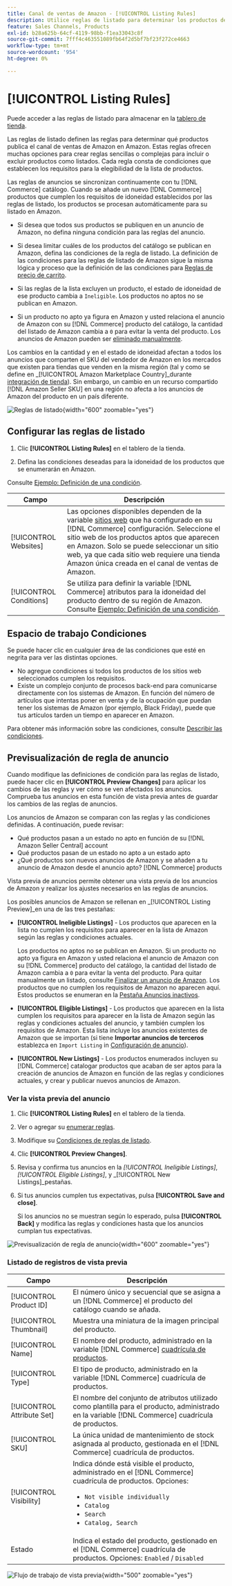 ```yaml
---
title: Canal de ventas de Amazon - [!UICONTROL Listing Rules]
description: Utilice reglas de listado para determinar los productos del catálogo de Commerce que se publican como listados de Amazon Marketplace.
feature: Sales Channels, Products
exl-id: b28a625b-64cf-4119-98bb-f1ea33043c8f
source-git-commit: 7fff4c463551089fb64f2d5bf7bf23f272ce4663
workflow-type: tm+mt
source-wordcount: '954'
ht-degree: 0%

---
```


# [!UICONTROL Listing Rules]

Puede acceder a las reglas de listado para almacenar en la [tablero de tienda](./amazon-store-dashboard.md).

Las reglas de listado definen las reglas para determinar qué productos publica el canal de ventas de Amazon en Amazon. Estas reglas ofrecen muchas opciones para crear reglas sencillas o complejas para incluir o excluir productos como listados. Cada regla consta de condiciones que establecen los requisitos para la elegibilidad de la lista de productos.

Las reglas de anuncios se sincronizan continuamente con tu [!DNL Commerce] catálogo. Cuando se añade un nuevo [!DNL Commerce] productos que cumplen los requisitos de idoneidad establecidos por las reglas de listado, los productos se procesan automáticamente para su listado en Amazon.

- Si desea que todos sus productos se publiquen en un anuncio de Amazon, no defina ninguna condición para las reglas del anuncio.

- Si desea limitar cuáles de los productos del catálogo se publican en Amazon, defina las condiciones de la regla de listado. La definición de las condiciones para las reglas de listado de Amazon sigue la misma lógica y proceso que la definición de las condiciones para [Reglas de precio de carrito](https://experienceleague.adobe.com/docs/commerce-admin/marketing/promotions/cart-rules/price-rules-cart.html).

- Si las reglas de la lista excluyen un producto, el estado de idoneidad de ese producto cambia a `Ineligible`. Los productos no aptos no se publican en Amazon.

- Si un producto no apto ya figura en Amazon y usted relaciona el anuncio de Amazon con su [!DNL Commerce] producto del catálogo, la cantidad del listado de Amazon cambia a `0` para evitar la venta del producto. Los anuncios de Amazon pueden ser [eliminado manualmente](./end-listings-manually.md).

Los cambios en la cantidad y en el estado de idoneidad afectan a todos los anuncios que comparten el SKU del vendedor de Amazon en los mercados que existen para tiendas que venden en la misma región (tal y como se define en _[!UICONTROL Amazon Marketplace Country]_durante [integración de tienda](./store-integration.md)). Sin embargo, un cambio en un recurso compartido [!DNL Amazon Seller SKU] en una región no afecta a los anuncios de Amazon del producto en un país diferente.

![Reglas de listado](assets/ob-listing-rules.png){width="600" zoomable="yes"}

## Configurar las reglas de listado

1. Clic **[!UICONTROL Listing Rules]** en el tablero de la tienda.

1. Defina las condiciones deseadas para la idoneidad de los productos que se enumerarán en Amazon.

Consulte [Ejemplo: Definición de una condición](./ob-define-condition-example.md).

| Campo | Descripción |
|-------------------------|---------------------------------------------------------------------------------------------------------------------------------------------------------------------------------------------------------------------------------------------------------------------------------------------------------------------------------------------------------------------------------------|
| [!UICONTROL Websites] | Las opciones disponibles dependen de la variable [sitios web](https://experienceleague.adobe.com/docs/commerce-admin/start/setup/websites-stores-views.html) que ha configurado en su [!DNL Commerce] configuración. Seleccione el sitio web de los productos aptos que aparecen en Amazon. Solo se puede seleccionar un sitio web, ya que cada sitio web requiere una tienda Amazon única creada en el canal de ventas de Amazon. |
| [!UICONTROL Conditions] | Se utiliza para definir la variable [!DNL Commerce] atributos para la idoneidad del producto dentro de su región de Amazon. Consulte [Ejemplo: Definición de una condición](./ob-define-condition-example.md). |

## Espacio de trabajo Condiciones

Se puede hacer clic en cualquier área de las condiciones que esté en negrita para ver las distintas opciones.

- No agregue condiciones si todos los productos de los sitios web seleccionados cumplen los requisitos.
- Existe un complejo conjunto de procesos back-end para comunicarse directamente con los sistemas de Amazon. En función del número de artículos que intentas poner en venta y de la ocupación que puedan tener los sistemas de Amazon (por ejemplo, Black Friday), puede que tus artículos tarden un tiempo en aparecer en Amazon.

Para obtener más información sobre las condiciones, consulte [Describir las condiciones](https://experienceleague.adobe.com/docs/commerce-admin/marketing/promotions/cart-rules/price-rules-cart.html).

## Previsualización de regla de anuncio

Cuando modifique las definiciones de condición para las reglas de listado, puede hacer clic en **[!UICONTROL Preview Changes]** para aplicar los cambios de las reglas y ver cómo se ven afectados los anuncios. Comprueba tus anuncios en esta función de vista previa antes de guardar los cambios de las reglas de anuncios.

Los anuncios de Amazon se comparan con las reglas y las condiciones definidas. A continuación, puede revisar:

- Qué productos pasan a un estado no apto en función de su [!DNL Amazon Seller Central] account
- Qué productos pasan de un estado no apto a un estado apto
- ¿Qué productos son nuevos anuncios de Amazon y se añaden a tu anuncio de Amazon desde el anuncio apto? [!DNL Commerce] products

Vista previa de anuncios permite obtener una vista previa de los anuncios de Amazon y realizar los ajustes necesarios en las reglas de anuncios.

Los posibles anuncios de Amazon se rellenan en _[!UICONTROL Listing Preview]_en una de las tres pestañas:

- **[!UICONTROL Ineligible Listings]** - Los productos que aparecen en la lista no cumplen los requisitos para aparecer en la lista de Amazon según las reglas y condiciones actuales.

  Los productos no aptos no se publican en Amazon. Si un producto no apto ya figura en Amazon y usted relaciona el anuncio de Amazon con su [!DNL Commerce] producto del catálogo, la cantidad del listado de Amazon cambia a `0` para evitar la venta del producto. Para quitar manualmente un listado, consulte [Finalizar un anuncio de Amazon](./end-listings-manually.md). Los productos que no cumplen los requisitos de Amazon no aparecen aquí. Estos productos se enumeran en la [Pestaña Anuncios inactivos](./inactive-listings.md).

- **[!UICONTROL Eligible Listings]** - Los productos que aparecen en la lista cumplen los requisitos para aparecer en la lista de Amazon según las reglas y condiciones actuales del anuncio, y también cumplen los requisitos de Amazon. Esta lista incluye los anuncios existentes de Amazon que se importan (si tiene **Importar anuncios de terceros** establezca en `Import Listing` in [Configuración de anuncio](./third-party-listing-settings.md)).

- **[!UICONTROL New Listings]** - Los productos enumerados incluyen su [!DNL Commerce] catalogar productos que acaban de ser aptos para la creación de anuncios de Amazon en función de las reglas y condiciones actuales, y crear y publicar nuevos anuncios de Amazon.

### Ver la vista previa del anuncio

1. Clic **[!UICONTROL Listing Rules]** en el tablero de la tienda.

1. Ver o agregar su [enumerar reglas](./listing-rules.md).

1. Modifique su [Condiciones de reglas de listado](./ob-define-condition-example.md).

1. Clic **[!UICONTROL Preview Changes]**.

1. Revisa y confirma tus anuncios en la _[!UICONTROL Ineligible Listings]_,_[!UICONTROL Eligible Listings]_, y _[!UICONTROL New Listings]_pestañas.

1. Si tus anuncios cumplen tus expectativas, pulsa **[!UICONTROL Save and close]**.

   Si los anuncios no se muestran según lo esperado, pulsa **[!UICONTROL Back]** y modifica las reglas y condiciones hasta que los anuncios cumplan tus expectativas.

![Previsualización de regla de anuncio](assets/amazon-listing-rule-preview.png){width="600" zoomable="yes"}

### Listado de registros de vista previa

| Campo | Descripción |
|----------------------------|---------------------------------------------------------------------------------------------------------------------------------------------------------------------------------------------------------|
| [!UICONTROL Product ID] | El número único y secuencial que se asigna a un [!DNL Commerce] el producto del catálogo cuando se añada. |
| [!UICONTROL Thumbnail] | Muestra una miniatura de la imagen principal del producto. |
| [!UICONTROL Name] | El nombre del producto, administrado en la variable [!DNL Commerce] [cuadrícula de productos](https://experienceleague.adobe.com/docs/commerce-admin/catalog/products/products-list.html). |
| [!UICONTROL Type] | El tipo de producto, administrado en la variable [!DNL Commerce] cuadrícula de productos. |
| [!UICONTROL Attribute Set] | El nombre del conjunto de atributos utilizado como plantilla para el producto, administrado en la variable [!DNL Commerce] cuadrícula de productos. |
| [!UICONTROL SKU] | La única unidad de mantenimiento de stock asignada al producto, gestionada en el [!DNL Commerce] cuadrícula de productos. |
| [!UICONTROL Visibility] | Indica dónde está visible el producto, administrado en el [!DNL Commerce] cuadrícula de productos. Opciones:<ul><li>`Not visible individually`</li><li>`Catalog`</li><li>`Search`</li><li>`Catalog, Search`</li></ul> |
| Estado | Indica el estado del producto, gestionado en el [!DNL Commerce] cuadrícula de productos. Opciones: `Enabled` / `Disabled` |

![Flujo de trabajo de vista previa](assets/listing-preview-flowchart.png){width="500" zoomable="yes"}
